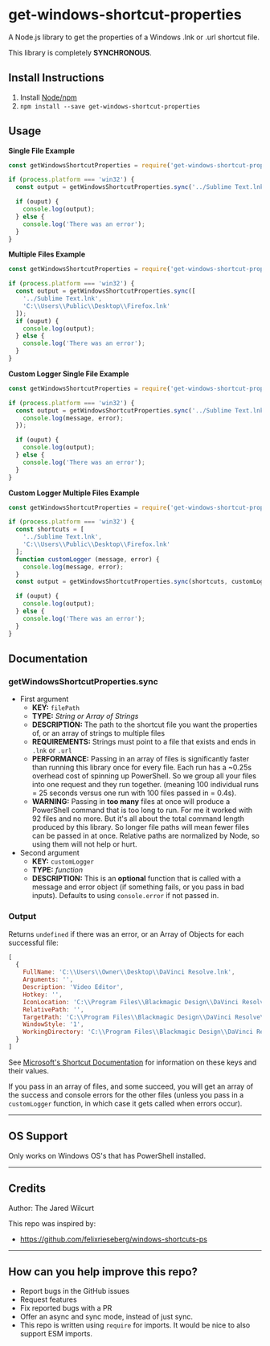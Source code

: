 # get-windows-shortcut-properties

A Node.js library to get the properties of a Windows .lnk or .url shortcut file.

This library is completely **SYNCHRONOUS**.


## Install Instructions

1. Install [Node/npm](https://nodejs.org)
1. `npm install --save get-windows-shortcut-properties`


## Usage

**Single File Example**

```js
const getWindowsShortcutProperties = require('get-windows-shortcut-properties');

if (process.platform === 'win32') {
  const output = getWindowsShortcutProperties.sync('../Sublime Text.lnk');

  if (ouput) {
    console.log(output);
  } else {
    console.log('There was an error');
  }
}
```

**Multiple Files Example**

```js
const getWindowsShortcutProperties = require('get-windows-shortcut-properties');

if (process.platform === 'win32') {
  const output = getWindowsShortcutProperties.sync([
    '../Sublime Text.lnk',
    'C:\\Users\\Public\\Desktop\\Firefox.lnk'
  ]);
  if (ouput) {
    console.log(output);
  } else {
    console.log('There was an error');
  }
}
```

**Custom Logger Single File Example**

```js
const getWindowsShortcutProperties = require('get-windows-shortcut-properties');

if (process.platform === 'win32') {
  const output = getWindowsShortcutProperties.sync('../Sublime Text.lnk', function (message, error) {
    console.log(message, error);
  });

  if (ouput) {
    console.log(output);
  } else {
    console.log('There was an error');
  }
}
```

**Custom Logger Multiple Files Example**

```js
const getWindowsShortcutProperties = require('get-windows-shortcut-properties');

if (process.platform === 'win32') {
  const shortcuts = [
    '../Sublime Text.lnk',
    'C:\\Users\\Public\\Desktop\\Firefox.lnk'
  ];
  function customLogger (message, error) {
    console.log(message, error);
  }
  const output = getWindowsShortcutProperties.sync(shortcuts, customLogger);

  if (ouput) {
    console.log(output);
  } else {
    console.log('There was an error');
  }
}
```


## Documentation


### getWindowsShortcutProperties.sync

* First argument
  * **KEY:** `filePath`
  * **TYPE:** *String or Array of Strings*
  * **DESCRIPTION:** The path to the shortcut file you want the properties of, or an array of strings to multiple files
  * **REQUIREMENTS:** Strings must point to a file that exists and ends in `.lnk` or `.url`
  * **PERFORMANCE:** Passing in an array of files is significantly faster than running this library once for every file. Each run has a ~0.25s overhead cost of spinning up PowerShell. So we group all your files into one request and they run together. (meaning 100 individual runs = 25 seconds versus one run with 100 files passed in = 0.4s).
  * **WARNING:** Passing in **too many** files at once will produce a PowerShell command that is too long to run. For me it worked with 92 files and no more. But it's all about the total command length produced by this library. So longer file paths will mean fewer files can be passed in at once. Relative paths are normalized by Node, so using them will not help or hurt.
* Second argument
  * **KEY:** `customLogger`
  * **TYPE:** *function*
  * **DESCRIPTION:** This is an **optional** function that is called with a message and error object (if something fails, or you pass in bad inputs). Defaults to using `console.error` if not passed in.


### Output

Returns `undefined` if there was an error, or an Array of Objects for each successful file:

```js
[
  {
    FullName: 'C:\\Users\\Owner\\Desktop\\DaVinci Resolve.lnk',
    Arguments: '',
    Description: 'Video Editor',
    Hotkey: '',
    IconLocation: 'C:\\Program Files\\Blackmagic Design\\DaVinci Resolve\\ResolveIcon.exe,0',
    RelativePath: '',
    TargetPath: 'C:\\Program Files\\Blackmagic Design\\DaVinci Resolve\\Resolve.exe',
    WindowStyle: '1',
    WorkingDirectory: 'C:\\Program Files\\Blackmagic Design\\DaVinci Resolve\\'
  }
]
```

See [Microsoft's Shortcut Documentation](https://docs.microsoft.com/en-us/troubleshoot/windows-client/admin-development/create-desktop-shortcut-with-wsh) for information on these keys and their values.


If you pass in an array of files, and some succeed, you will get an array of the success and console errors for the other files (unless you pass in a `customLogger` function, in which case it gets called when errors occur).


* * *


## OS Support

Only works on Windows OS's that has PowerShell installed.


* * *


## Credits

Author: The Jared Wilcurt

This repo was inspired by:

* https://github.com/felixrieseberg/windows-shortcuts-ps


* * *


## How can you help improve this repo?

* Report bugs in the GitHub issues
* Request features
* Fix reported bugs with a PR
* Offer an async and sync mode, instead of just sync.
* This repo is written using `require` for imports. It would be nice to also support ESM imports.
